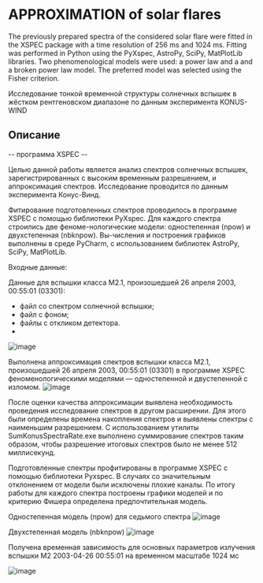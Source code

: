 # APPROXIMATION of solar flares

The previously prepared spectra of the considered solar flare were fitted in the 
XSPEC package with a time resolution of 256 ms and 1024 ms. 
Fitting was performed in Python using the PyXspec, AstroPy, SciPy, MatPlotLib libraries. 
Two phenomenological models were used: a power law and a and a broken power law model. 
The preferred model was selected using the Fisher criterion. 

Исследование тонкой временной структуры солнечных вспышек в жёстком рентгеновском диапазоне по данным эксперимента KONUS-WIND



## Описание
-- программа XSPEC --

Целью данной работы является анализ спектров солнечных вспышек, зарегистрированных с высоким временным разрешением, и аппроксимация спектров. 
Исследование проводится по данным эксперимента Конус-Винд.

Фитирование подготовленных спектров проводилось в программе XSPEC с помощью библиотеки PyXspec. Для каждого спектра строились две феноме-нологические модели: одностепенная (npow) и двухстепенная (nbknpow). Вы-числения и построения графиков выполнены в среде PyCharm, с использованием библиотек AstroPy, SciPy, MatPlotLib.

Входные данные:

Данные для вспышки класса М2.1, произошедшей 26 апреля 2003, 
00:55:01 (03301):
-	файл со спектром солнечной вспышки;
-	файл с фоном;
-	файлы с откликом детектора.
-	
![image](https://user-images.githubusercontent.com/62285192/222533877-567b6300-5b33-400a-8e47-824508f0c7fd.png)


Выполнена аппроксимация спектров вспышки класса М2.1, произошедшей 26 апреля 2003, 00:55:01 (03301) в программе XSPEC феноменологическими моделями — одностепенной и двустепенной с изломом.
![image](https://user-images.githubusercontent.com/62285192/222533953-ec3faf18-e78c-4fb6-8ec5-3dcecc0e8617.png)


После оценки качества аппроксимации выявлена необходимость проведения исследование спектров в другом расширении. Для этого были определены времена накопления спектров и выявлены спектры с наименьшим разрешением. 
С использованием утилиты SumKonusSpectraRate.exe выполнено суммирование спектров таким образом, чтобы разрешение итоговых спектров было не менее 512 миллисекунд.

Подготовленные спектры профитированы в программе XSPEC с помощью библиотеки Pyxspec. 
В случаях со значительным отклонением от модели были исключены плохие каналы.
По итогу работы для каждого спектра построены графики моделей и по критерию Фишера определена предпочтительная модель.

Одностепенная модель (npow) для седьмого спектра
![image](https://user-images.githubusercontent.com/62285192/222534393-eb21b661-6396-4a52-9be2-1e9255702615.png)


Двухстепенная модель (nbknpow) 
![image](https://user-images.githubusercontent.com/62285192/222534529-b8389de1-8c5c-40ba-a09d-b8cbcdb2262b.png)


Получена временная зависимость для основных параметров излучения вспышки М2 2003-04-26 00:55:01 на временном масштабе 1024 мс

![image](https://user-images.githubusercontent.com/62285192/222534819-d5c05583-8a78-4c3d-bef4-616996c4f9ec.png)



